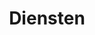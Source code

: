 ---
layout: layouts/pages/services/list.vto

menu:
  visible: true
  title: "Diensten"
  url: "/diensten"
  order: 4

title: Diensten
description: "diensten pagina beschrijving"

metas:
  title: =title
  description: =description

section_services:
  block_title: "Diensten"
  title: "Onze diensten"
---